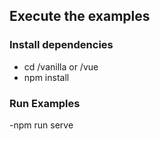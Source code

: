 ## Execute the examples

### Install dependencies

- cd /vanilla or /vue
- npm install

### Run Examples
  
  -npm run serve
